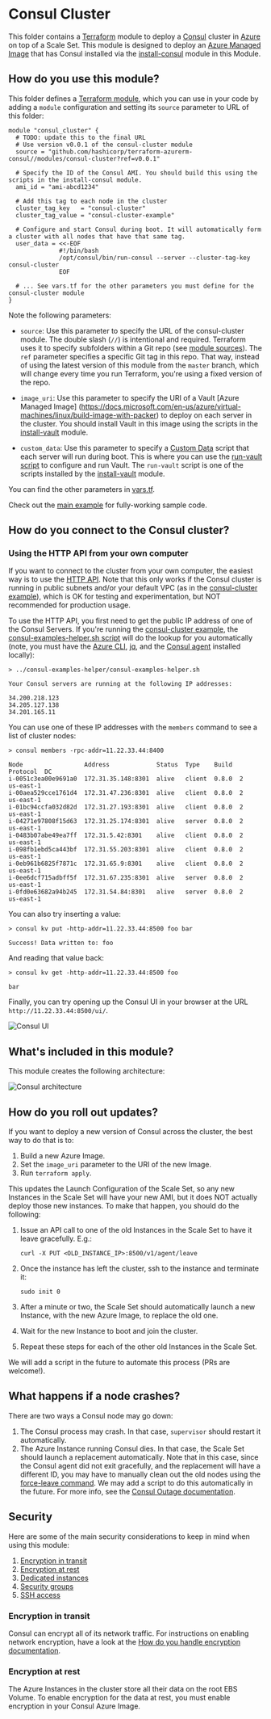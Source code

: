 # Consul Cluster

This folder contains a [Terraform](https://www.terraform.io/) module to deploy a 
[Consul](https://www.consul.io/) cluster in [Azure](https://azure.microsoft.com/) on top of a Scale Set. This module 
is designed to deploy an [Azure Managed Image](https://docs.microsoft.com/en-us/azure/virtual-machines/linux/build-image-with-packer) 
that has Consul installed via the [install-consul](https://github.com/hashicorp/terraform-azurerm-consul/tree/master/modules/install-consul) module in this Module.

## How do you use this module?

This folder defines a [Terraform module](https://www.terraform.io/docs/modules/usage.html), which you can use in your
code by adding a `module` configuration and setting its `source` parameter to URL of this folder:

```hcl
module "consul_cluster" {
  # TODO: update this to the final URL
  # Use version v0.0.1 of the consul-cluster module
  source = "github.com/hashicorp/terraform-azurerm-consul//modules/consul-cluster?ref=v0.0.1"

  # Specify the ID of the Consul AMI. You should build this using the scripts in the install-consul module.
  ami_id = "ami-abcd1234"
  
  # Add this tag to each node in the cluster
  cluster_tag_key   = "consul-cluster"
  cluster_tag_value = "consul-cluster-example"
  
  # Configure and start Consul during boot. It will automatically form a cluster with all nodes that have that same tag. 
  user_data = <<-EOF
              #!/bin/bash
              /opt/consul/bin/run-consul --server --cluster-tag-key consul-cluster
              EOF
  
  # ... See vars.tf for the other parameters you must define for the consul-cluster module
}
```

Note the following parameters:

* `source`: Use this parameter to specify the URL of the consul-cluster module. The double slash (`//`) is intentional 
  and required. Terraform uses it to specify subfolders within a Git repo (see [module 
  sources](https://www.terraform.io/docs/modules/sources.html)). The `ref` parameter specifies a specific Git tag in 
  this repo. That way, instead of using the latest version of this module from the `master` branch, which 
  will change every time you run Terraform, you're using a fixed version of the repo.

* `image_uri`: Use this parameter to specify the URI of a Vault [Azure Managed Image]
(https://docs.microsoft.com/en-us/azure/virtual-machines/linux/build-image-with-packer) to deploy on each server in the 
cluster. You should install Vault in this image using the scripts in the [install-vault](https://github.com/hashicorp/terraform-azurerm-consul/tree/master/modules/install-vault) module.
  
* `custom_data`: Use this parameter to specify a [Custom 
  Data](https://docs.microsoft.com/en-us/azure/virtual-machines/windows/classic/inject-custom-data) script that each
  server will run during boot. This is where you can use the [run-vault script](https://github.com/hashicorp/terraform-azurerm-consul/tree/master/modules/run-vault) to configure and 
  run Vault. The `run-vault` script is one of the scripts installed by the [install-vault](https://github.com/hashicorp/terraform-azurerm-consul/tree/master/modules/install-vault) 
  module. 

You can find the other parameters in [vars.tf](vars.tf).

Check out the [main example](https://github.com/hashicorp/terraform-azurerm-consul/tree/master/MAIN.md) for fully-working sample code. 


## How do you connect to the Consul cluster?

### Using the HTTP API from your own computer

If you want to connect to the cluster from your own computer, the easiest way is to use the [HTTP 
API](https://www.consul.io/docs/agent/http.html). Note that this only works if the Consul cluster is running in public 
subnets and/or your default VPC (as in the [consul-cluster example](https://github.com/hashicorp/terraform-azurerm-consul/tree/master/examples/consul-cluster)), which is OK for testing
and experimentation, but NOT recommended for production usage.

To use the HTTP API, you first need to get the public IP address of one of the Consul Servers. If you're running the [consul-cluster example](https://github.com/hashicorp/terraform-azurerm-consul/tree/master/examples/consul-cluster), the 
[consul-examples-helper.sh script](https://github.com/hashicorp/terraform-azurerm-consul/tree/master/examples/consul-examples-helper/consul-examples-helper.sh) will do the lookup 
for you automatically (note, you must have the [Azure CLI](https://docs.microsoft.com/en-us/cli/azure/install-azure-cli?view=azure-cli-latest), 
[jq](https://stedolan.github.io/jq/), and the [Consul agent](https://www.consul.io/) installed locally):

```
> ../consul-examples-helper/consul-examples-helper.sh

Your Consul servers are running at the following IP addresses:

34.200.218.123
34.205.127.138
34.201.165.11
```

You can use one of these IP addresses with the `members` command to see a list of cluster nodes:

```
> consul members -rpc-addr=11.22.33.44:8400

Node                 Address             Status  Type    Build  Protocol  DC
i-0051c3ea00e9691a0  172.31.35.148:8301  alive   client  0.8.0  2         us-east-1
i-00aea529cce1761d4  172.31.47.236:8301  alive   client  0.8.0  2         us-east-1
i-01bc94ccfa032d82d  172.31.27.193:8301  alive   client  0.8.0  2         us-east-1
i-04271e97808f15d63  172.31.25.174:8301  alive   server  0.8.0  2         us-east-1
i-0483b07abe49ea7ff  172.31.5.42:8301    alive   client  0.8.0  2         us-east-1
i-098fb1ebd5ca443bf  172.31.55.203:8301  alive   client  0.8.0  2         us-east-1
i-0eb961b6825f7871c  172.31.65.9:8301    alive   client  0.8.0  2         us-east-1
i-0ee6dcf715adbff5f  172.31.67.235:8301  alive   server  0.8.0  2         us-east-1
i-0fd0e63682a94b245  172.31.54.84:8301   alive   server  0.8.0  2         us-east-1
```

You can also try inserting a value:

```
> consul kv put -http-addr=11.22.33.44:8500 foo bar

Success! Data written to: foo
```

And reading that value back:
 
```
> consul kv get -http-addr=11.22.33.44:8500 foo

bar
```

Finally, you can try opening up the Consul UI in your browser at the URL `http://11.22.33.44:8500/ui/`.

![Consul UI](https://raw.githubusercontent.com/hashicorp/terraform-azurerm-consul/master/_docs/consul-ui-screenshot.png)


## What's included in this module?

This module creates the following architecture:

![Consul architecture](https://raw.githubusercontent.com/hashicorp/terraform-azurerm-consul/master/_docs/architecture.png)

## How do you roll out updates?

If you want to deploy a new version of Consul across the cluster, the best way to do that is to:

1. Build a new Azure Image.
1. Set the `image_uri` parameter to the URI of the new Image.
1. Run `terraform apply`.

This updates the Launch Configuration of the Scale Set, so any new Instances in the Scale Set will have your new AMI, 
but it does NOT actually deploy those new instances. To make that happen, you should do the following:

1. Issue an API call to one of the old Instances in the Scale Set to have it leave gracefully. E.g.:

    ```
    curl -X PUT <OLD_INSTANCE_IP>:8500/v1/agent/leave
    ```
    
1. Once the instance has left the cluster, ssh to the instance and terminate it:
 
    ```
    sudo init 0
    ```

1. After a minute or two, the Scale Set should automatically launch a new Instance, with the new Azure Image, to replace the old one.

1. Wait for the new Instance to boot and join the cluster.

1. Repeat these steps for each of the other old Instances in the Scale Set.
   
We will add a script in the future to automate this process (PRs are welcome!).


## What happens if a node crashes?

There are two ways a Consul node may go down:
 
1. The Consul process may crash. In that case, `supervisor` should restart it automatically.
1. The Azure Instance running Consul dies. In that case, the Scale Set should launch a replacement automatically. 
   Note that in this case, since the Consul agent did not exit gracefully, and the replacement will have a different ID,
   you may have to manually clean out the old nodes using the [force-leave
   command](https://www.consul.io/docs/commands/force-leave.html). We may add a script to do this 
   automatically in the future. For more info, see the [Consul Outage 
   documentation](https://www.consul.io/docs/guides/outage.html).



## Security

Here are some of the main security considerations to keep in mind when using this module:

1. [Encryption in transit](#encryption-in-transit)
1. [Encryption at rest](#encryption-at-rest)
1. [Dedicated instances](#dedicated-instances)
1. [Security groups](#security-groups)
1. [SSH access](#ssh-access)


### Encryption in transit

Consul can encrypt all of its network traffic. For instructions on enabling network encryption, have a look at the
[How do you handle encryption documentation](https://github.com/hashicorp/terraform-azurerm-consul/tree/master/modules/run-consul#how-do-you-handle-encryption).


### Encryption at rest

The Azure Instances in the cluster store all their data on the root EBS Volume. To enable encryption for the data at
rest, you must enable encryption in your Consul Azure Image. 
